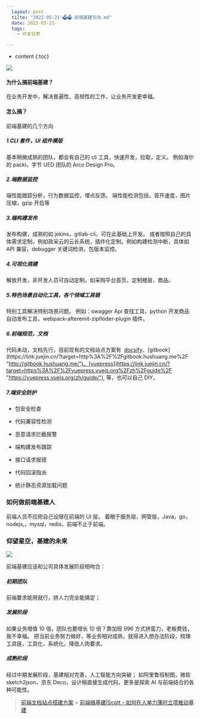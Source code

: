 ```yaml
---
  layout: post
  tilte: "2022-05-21-🗳🗳-前端基建方向.md"
  date: 2022-05-21-
  tags: 
    - 开发日常

---
```




* content
{:toc}


![](https://upload-images.jianshu.io/upload_images/15312191-19f413876eea9b49.png?imageMogr2/auto-orient/strip%7CimageView2/2/w/1240)

#### 为什么搞前端基建？

在业务开发中，解决普遍性、高频性的工作，让业务开发更幸福。

#### 怎么搞？

前端基建的几个方向

##### 1.CLI 套件，UI 组件模版

基本稍微成熟的团队，都会有自己的 cli 工具，快速开发，拉取，定义。
例如海尔的 packi，字节 UED 团队的 Arco Design Pro。

##### 2.端数据监控

端性能跟踪分析，行为数据监控，埋点反馈。
端性能检测包括，首开速度，图片压缩，gzip 开启等

##### 3.端构建发布

发布构建，成熟的如 jekins，gitlab-cli，可在此基础上开发。
或者按照自己的具体需求定制，例如政采云的云长系统，插件化定制，例如构建检测中断，具体如 API 兼容，debugger 关键词检测，包版本监控。

##### 4.可视化搭建

解放开发，非开发人员可自动定制，如采购平台首页，定制楼层，商品。

##### 5.特色场景自动化工具，各个领域工具链

特别工具解决特别场景问题。
例如：swagger Api 查找工具，python 开发商品自动发布工具，webpack-afteremit-zipfloder-plugin 插件。

##### 6.前端规范，文档

代码未动，文档先行，目前现有的文档站点方案有  [docsify](https://link.juejin.cn/?target=https%3A%2F%2Fdocsify.js.org%2F%23%2F%3Fid%3Ddocsify "https://docsify.js.org/#/?id=docsify")、[gitbook](https://link.juejin.cn/?target=http%3A%2F%2Fgitbook.hushuang.me%2F "http://gitbook.hushuang.me/")、[vuepress](https://link.juejin.cn/?target=https%3A%2F%2Fvuepress.vuejs.org%2Fzh%2Fguide%2F "https://vuepress.vuejs.org/zh/guide/")  等，也可以自己 DIY。

##### 7.端安全防护
  - 包安全检查
  - 代码兼容性检测
  
- 恶意请求拦截报警
- 端构建发布跟踪
- 接口请求报错
- 代码回滚指派
- 统计静态资源加载问题

### 如何做前端基建人

前端人员不应把自己设限在前端的 UI 层。
着眼于服务层，网管层，Java，go，nodejs,，mysql，redis，前端不止于前端。

### 仰望星空，基建的未来

![](https://upload-images.jianshu.io/upload_images/15312191-4b06f06f03f9a278.png?imageMogr2/auto-orient/strip%7CimageView2/2/w/1240)

前端基建应该和公司具体发展阶段相吻合：

##### 初期团队

前端要求能用就行，拼人力完全能搞定；

##### 发展阶段

如果业务增值 10 倍，团队也要增长 10 倍？靠加班 996 方式拼蛮力，老板费钱，我不幸福。
把当前业务努力做好，等业务相对成熟，就得进入想办法阶段，梳理工具链，工具化，系统化，降低人肉要求。

##### 成熟阶段

经过中期发展阶段，基建相对完善，人工智能方向突破；
如阿里鲁班制图，微软 sketch2json，京东 Deco，设计稿直接生成代码，更多是探索 AI 与前端结合的各种可能性。

> [前端文档站点搭建方案](https://juejin.cn/post/6844904132076126222) > [前端搞基建|Scott - 如何在人单力薄时立项推动基建](https://zhuanlan.zhihu.com/p/148514252)
